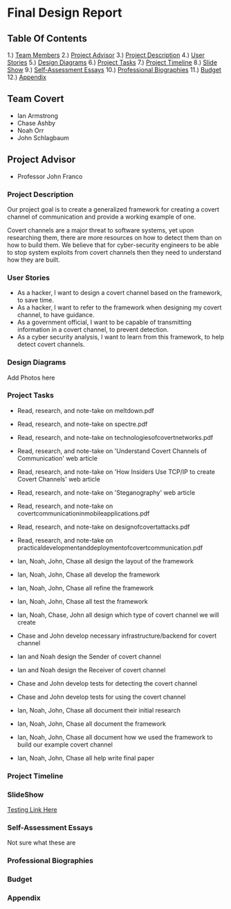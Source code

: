 # Final Design Report

## Table Of Contents
1.) [Team Members](#team-members)
2.) [Project Advisor](#project-advisor)
3.) [Project Description](#project-description)
4.) [User Stories](#user-stories)
5.) [Design Diagrams](#design-diagrams)
6.) [Project Tasks](#project-tasks)
7.) [Project Timeline](#project-timeline)
8.) [Slide Show](#slide-show)
9.) [Self-Assessment Essays](#essays)
10.) [Professional Biographies](#biographies)
11.) [Budget](#budget)
12.) [Appendix](#appendix)

## Team Covert <a name="team-members"></a>
* Ian Armstrong
* Chase Ashby
* Noah Orr
* John Schlagbaum

## Project Advisor <a name="project-advisors"></a>
* Professor John Franco

### Project Description <a name="project-description"></a>
Our project goal is to create a generalized framework for creating a covert channel of communication and provide a working example of one.

Covert channels are a major threat to software systems, yet upon researching them, there are more resources on how to detect them than on how to build them. We believe that for cyber-security engineers to be able to stop system exploits from covert channels then they need to understand how they are built.

### User Stories <a name="user-stories"></a>
* As a hacker, I want to design a covert channel based on the framework, to save time.
* As a hacker, I want to refer to the framework when designing my covert channel, to have guidance.
* As a government official, I want to be capable of transmitting information in a covert channel, to prevent detection.
* As a cyber security analysis, I want to learn from this framework, to help detect covert channels.

### Design Diagrams <a name="design-diagrams"></a>
Add Photos here

### Project Tasks <a name="project-tasks"></a>
* Read, research, and note-take on meltdown.pdf
* Read, research, and note-take on spectre.pdf
* Read, research, and note-take on technologiesofcovertnetworks.pdf
* Read, research, and note-take on 'Understand Covert Channels of Communication' web article
* Read, research, and note-take on 'How Insiders Use TCP/IP to create Covert Channels' web article
* Read, research, and note-take on 'Steganography' web article
* Read, research, and note-take on  covertcommunicationinmobileapplications.pdf
* Read, research, and note-take on designofcovertattacks.pdf
* Read, research, and note-take on practicaldevelopmentanddeploymentofcovertcommunication.pdf

* Ian, Noah, John, Chase all design the layout of the framework
* Ian, Noah, John, Chase all develop the framework
* Ian, Noah, John, Chase all refine the framework
* Ian, Noah, John, Chase all test the framework

* Ian, Noah, Chase, John all design which type of covert channel we will create
* Chase and John develop necessary infrastructure/backend for covert channel
* Ian and Noah design the Sender of covert channel
* Ian and Noah design the Receiver of covert channel
* Chase and John develop tests for detecting the covert channel
* Chase and John develop tests for using the covert channel

* Ian, Noah, John, Chase all document their initial research
* Ian, Noah, John, Chase all document the framework
* Ian, Noah, John, Chase all document how we used the framework to build our example covert channel
* Ian, Noah, John, Chase all help write final paper

### Project Timeline <a name="project-timeline"></a>

### SlideShow <a name="slide-show"></a>
<a name="slideshow" href="https://docs.google.com/presentation/d/1zC0fOgd47DR2O0KbQtbw3557G1esKSuiSAYtaOJjVIM/edit?usp=sharing">Testing Link Here</a>

### Self-Assessment Essays <a name="essays"></a>
Not sure what these are

### Professional Biographies <a name="biographies"></a>

### Budget <a name="budget"></a>

### Appendix <a name="appendix"></a>
